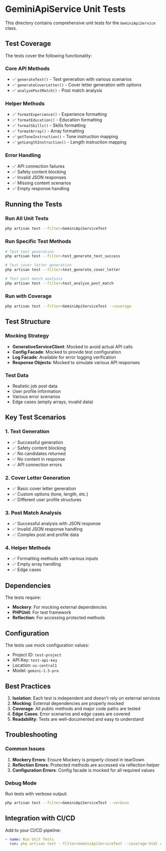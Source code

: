 # GeminiApiService Unit Tests

This directory contains comprehensive unit tests for the `GeminiApiService` class.

## Test Coverage

The tests cover the following functionality:

### Core API Methods
- ✅ `generateText()` - Text generation with various scenarios
- ✅ `generateCoverLetter()` - Cover letter generation with options
- ✅ `analyzePostMatch()` - Post match analysis

### Helper Methods
- ✅ `formatExperience()` - Experience formatting
- ✅ `formatEducation()` - Education formatting
- ✅ `formatSkills()` - Skills formatting
- ✅ `formatArray()` - Array formatting
- ✅ `getToneInstruction()` - Tone instruction mapping
- ✅ `getLengthInstruction()` - Length instruction mapping

### Error Handling
- ✅ API connection failures
- ✅ Safety content blocking
- ✅ Invalid JSON responses
- ✅ Missing content scenarios
- ✅ Empty response handling

## Running the Tests

### Run All Unit Tests
```bash
php artisan test --filter=GeminiApiServiceTest
```

### Run Specific Test Methods
```bash
# Test text generation
php artisan test --filter=test_generate_text_success

# Test cover letter generation
php artisan test --filter=test_generate_cover_letter

# Test post match analysis
php artisan test --filter=test_analyze_post_match
```

### Run with Coverage
```bash
php artisan test --filter=GeminiApiServiceTest --coverage
```

## Test Structure

### Mocking Strategy
- **GenerativeServiceClient**: Mocked to avoid actual API calls
- **Config Facade**: Mocked to provide test configuration
- **Log Facade**: Available for error logging verification
- **Response Objects**: Mocked to simulate various API responses

### Test Data
- Realistic job post data
- User profile information
- Various error scenarios
- Edge cases (empty arrays, invalid data)

## Key Test Scenarios

### 1. Text Generation
- ✅ Successful generation
- ✅ Safety content blocking
- ✅ No candidates returned
- ✅ No content in response
- ✅ API connection errors

### 2. Cover Letter Generation
- ✅ Basic cover letter generation
- ✅ Custom options (tone, length, etc.)
- ✅ Different user profile structures

### 3. Post Match Analysis
- ✅ Successful analysis with JSON response
- ✅ Invalid JSON response handling
- ✅ Complex post and profile data

### 4. Helper Methods
- ✅ Formatting methods with various inputs
- ✅ Empty array handling
- ✅ Edge cases

## Dependencies

The tests require:
- **Mockery**: For mocking external dependencies
- **PHPUnit**: For test framework
- **Reflection**: For accessing protected methods

## Configuration

The tests use mock configuration values:
- Project ID: `test-project`
- API Key: `test-api-key`
- Location: `us-central1`
- Model: `gemini-1.5-pro`

## Best Practices

1. **Isolation**: Each test is independent and doesn't rely on external services
2. **Mocking**: External dependencies are properly mocked
3. **Coverage**: All public methods and major code paths are tested
4. **Edge Cases**: Error scenarios and edge cases are covered
5. **Readability**: Tests are well-documented and easy to understand

## Troubleshooting

### Common Issues

1. **Mockery Errors**: Ensure Mockery is properly closed in tearDown
2. **Reflection Errors**: Protected methods are accessed via reflection helper
3. **Configuration Errors**: Config facade is mocked for all required values

### Debug Mode

Run tests with verbose output:
```bash
php artisan test --filter=GeminiApiServiceTest --verbose
```

## Integration with CI/CD

Add to your CI/CD pipeline:
```yaml
- name: Run Unit Tests
  run: php artisan test --filter=GeminiApiServiceTest --coverage-html coverage
``` 